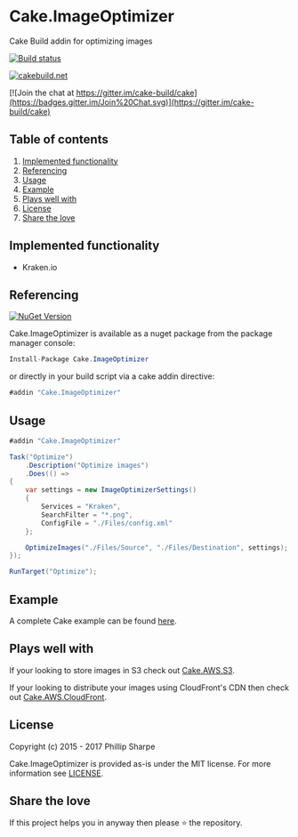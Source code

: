 # Cake.ImageOptimizer
Cake Build addin for optimizing images

[![Build status](https://ci.appveyor.com/api/projects/status/smmki80m1s7yi7xe?svg=true)](https://ci.appveyor.com/project/SharpeRAD/cake-topshelf)

[![cakebuild.net](https://img.shields.io/badge/WWW-cakebuild.net-blue.svg)](http://cakebuild.net/)

[![Join the chat at https://gitter.im/cake-build/cake](https://badges.gitter.im/Join%20Chat.svg)](https://gitter.im/cake-build/cake)



## Table of contents

1. [Implemented functionality](https://github.com/SharpeRAD/Cake.ImageOptimizer#implemented-functionality)
2. [Referencing](https://github.com/SharpeRAD/Cake.ImageOptimizer#referencing)
3. [Usage](https://github.com/SharpeRAD/Cake.ImageOptimizer#usage)
4. [Example](https://github.com/SharpeRAD/Cake.ImageOptimizer#example)
5. [Plays well with](https://github.com/SharpeRAD/Cake.ImageOptimizer#plays-well-with)
6. [License](https://github.com/SharpeRAD/Cake.ImageOptimizer#license)
7. [Share the love](https://github.com/SharpeRAD/Cake.ImageOptimizer#share-the-love)



## Implemented functionality

* Kraken.io



## Referencing

[![NuGet Version](http://img.shields.io/nuget/v/Cake.ImageOptimizer.svg?style=flat)](https://www.nuget.org/packages/Cake.ImageOptimizer/)

Cake.ImageOptimizer is available as a nuget package from the package manager console:

```csharp
Install-Package Cake.ImageOptimizer
```

or directly in your build script via a cake addin directive:

```csharp
#addin "Cake.ImageOptimizer"
```



## Usage

```csharp
#addin "Cake.ImageOptimizer"

Task("Optimize")
    .Description("Optimize images")
    .Does(() =>
{
    var settings = new ImageOptimizerSettings()
    {
        Services = "Kraken",
        SearchFilter = "*.png",
        ConfigFile = "./Files/config.xml"
    };

    OptimizeImages("./Files/Source", "./Files/Destination", settings);
});

RunTarget("Optimize");
```



## Example

A complete Cake example can be found [here](https://github.com/SharpeRAD/Cake.ImageOptimizer/blob/master/test/build.cake).



## Plays well with

If your looking to store images in S3 check out [Cake.AWS.S3](https://github.com/SharpeRAD/Cake.AWS.S3).

If your looking to distribute your images using CloudFront's CDN then check out [Cake.AWS.CloudFront](https://github.com/SharpeRAD/Cake.AWS.CloudFront).



## License

Copyright (c) 2015 - 2017 Phillip Sharpe

Cake.ImageOptimizer is provided as-is under the MIT license. For more information see [LICENSE](https://github.com/SharpeRAD/Cake.ImageOptimizer/blob/master/LICENSE).



## Share the love

If this project helps you in anyway then please :star: the repository.
